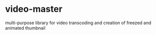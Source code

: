 # video-master
multi-purpose library for video transcoding and creation of freezed and animated thumbnail
